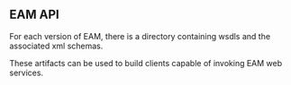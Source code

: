 
## EAM API

For each version of EAM, there is a directory containing wsdls and the associated xml schemas.

These artifacts can be used to build clients capable of invoking EAM web services. 


